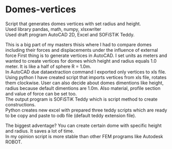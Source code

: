 # Domes-vertices
Script that generates domes vertices with set radius and height.  
Used library pandas, math, numpy, xlsxwriter  
Used draft program AutoCAD 2D, Excel and SOFiSTiK Teddy.  

This is a big part of my masters thisis where I had to compare domes including their forces and displacements under the influence of external force
First thing is to generate vertices in AutoCAD. I set units as meters and wanted to create vertices for domes which height and radius equals 1.0 meter. It is like a half of sphere R = 1.0m.  
In AutoCAD due dataextraction command I exported only vertices to xls file.
Using python I have created script that imports vertices from xls file, rotates them clockwise. 
User can also decide about domes dimentions like height, radius because default dimentions are 1.0m. Also material, profile section and value of force can be set too.  
The output program is SOFiSTiK Teddy which is script method to create constructions.  
Python creates new excel with prepared three teddy scripts which are ready to be copy and paste to odb file (default teddy extension file).

The biggest adventage? You can create certain dome with specific height and radius. It saves a lot of time.  
In my opinion script is more stable than other FEM programs like Autodesk ROBOT.  
